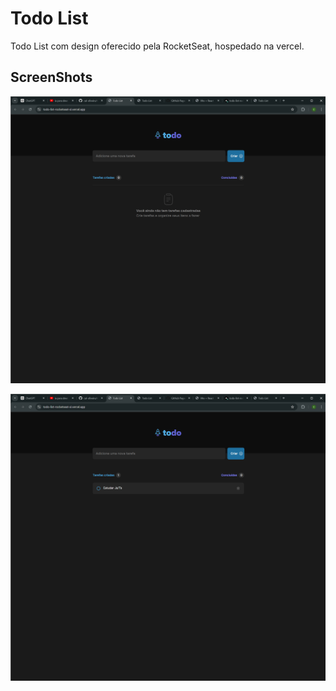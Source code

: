 
# Todo List

Todo List com design oferecido pela RocketSeat, hospedado na vercel.


## ScreenShots

![App Screenshot](https://github.com/cal-oliveira/todo-list-rocketseat/blob/main/src/screenshots/image1.png?raw=true)

![App Screenshot](https://github.com/cal-oliveira/todo-list-rocketseat/blob/main/src/screenshots/image2.png?raw=true)

